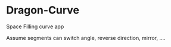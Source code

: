 # Dragon-Curve
Space Filling curve app

Assume segments can switch angle, reverse direction, mirror, ....

